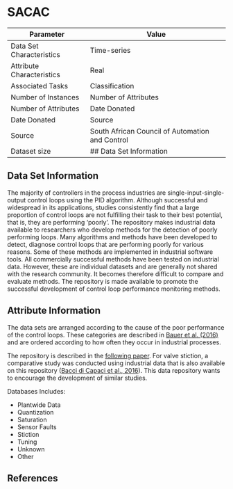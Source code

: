 # SACAC

| Parameter | Value |
| --- | --- |
| Data Set Characteristics | Time-series |
| Attribute Characteristics | Real |
| Associated Tasks | Classification |
| Number of Instances | Number of Attributes | |
| Number of Attributes | Date Donated | |
| Date Donated | Source | South African Council of Automation and Control |
| Source | South African Council of Automation and Control |
| Dataset size | ## Data Set Information |

## Data Set Information
The majority of controllers in the process industries are single-input-single-output control loops using the PID algorithm. Although successful and widespread in its applications, studies consistently find that a large proportion of control loops are not fulfilling their task to their best potential, that is, they are performing ‘poorly’. The repository makes industrial data available to researchers who develop methods for the detection of poorly performing loops. Many algorithms and methods have been developed to detect, diagnose control loops that are performing poorly for various reasons. Some of these methods are implemented in industrial software tools. All commercially successful methods have been tested on industrial data. However, these are individual datasets and are generally not shared with the research community. It becomes therefore difficult to compare and evaluate methods. The repository is made available to promote the successful development of control loop performance monitoring methods.

## Attribute Information
The data sets are arranged according to the cause of the poor performance of the control loops. These categories are described in [Bauer et al. (2016)](https://www.sciencedirect.com/science/article/pii/S0959152415002127) and are ordered according to how often they occur in industrial processes.

The repository is described in the [following paper](https://www.sciencedirect.com/science/article/pii/S2405896318304701). For valve stiction, a comparative study was conducted using industrial data that is also available on this repository ([Bacci di Capaci et al., 2016](https://www.sciencedirect.com/science/article/pii/S0959152416300907)). This data repository wants to encourage the development of similar studies.

Databases Includes:
- Plantwide Data 
- Quantization
- Saturation 
- Sensor Faults
- Stiction 
- Tuning
- Unknown 
- Other

## References

